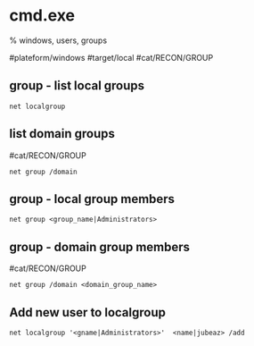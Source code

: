 # cmd.exe
% windows, users, groups

#plateform/windows #target/local #cat/RECON/GROUP


## group - list local groups
```
net localgroup 
```

## list domain groups
#cat/RECON/GROUP
```
net group /domain
```

## group - local group members
```
net group <group_name|Administrators>
```

## group - domain group members
#cat/RECON/GROUP
```
net group /domain <domain_group_name>
```


## Add new user to localgroup
```
net localgroup '<gname|Administrators>'  <name|jubeaz> /add
```

